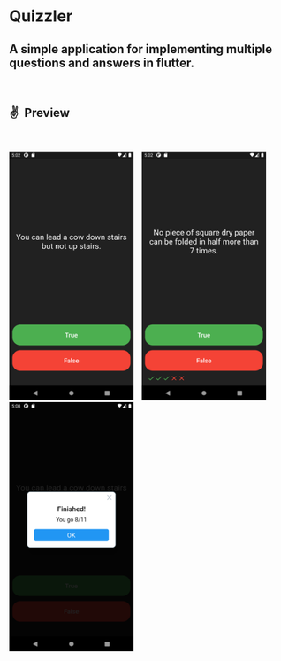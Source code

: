 
# Quizzler

## A simple application for implementing multiple questions and answers in flutter.

&ensp;


## ✌&ensp;Preview

&ensp;

<img src=screenshots/image1.png  width="225" height = "450"/> &ensp;   <img src=screenshots/image2.png  width="225" height = "450"/> &ensp;   <img src=screenshots/image3.png  width="225" height = "450"/>
